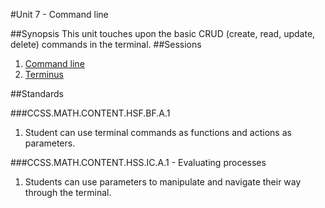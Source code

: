 #Unit 7 - Command line

##Synopsis
This unit touches upon the basic CRUD (create, read, update, delete) commands in the terminal. 
##Sessions

1. [Command line](sessions/1-commandline)
2. [Terminus](sessions/2-terminus)

##Standards

###CCSS.MATH.CONTENT.HSF.BF.A.1
1. Student	can use terminal commands as functions and actions as parameters.

###CCSS.MATH.CONTENT.HSS.IC.A.1 - Evaluating processes
1. Students	can use parameters to manipulate and navigate their way through the terminal.
